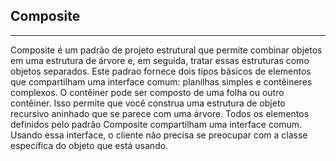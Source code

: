 ## Composite
<hr/>
    Composite é um padrão de projeto estrutural que permite combinar objetos em uma estrutura de árvore e, em seguida, tratar essas estruturas como objetos separados.
  Este padrao fornece dois tipos básicos de elementos que compartilham uma interface comum: planilhas simples e contêineres complexos. O contêiner pode ser composto de     uma folha ou outro contêiner. Isso permite que você construa uma estrutura de objeto recursivo aninhado que se parece com uma árvore.
  Todos os elementos definidos pelo padrão Composite compartilham uma interface comum. Usando essa interface, o cliente não precisa se preocupar com a classe específica   do objeto que está usando.
